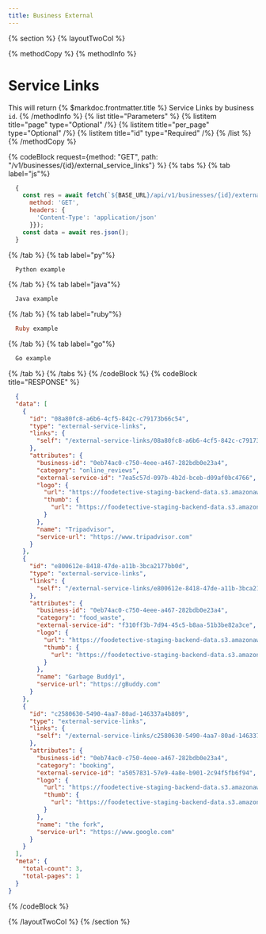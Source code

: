 ```yaml
---
title: Business External
---
```

{% section %}
{% layoutTwoCol %}

{% methodCopy %}
{% methodInfo %}
  # Service Links
  This will return {% $markdoc.frontmatter.title %} Service Links by business `id`.
{% /methodInfo %}
{% list title="Parameters" %}
  {% listitem title="page" type="Optional" /%}
  {% listitem title="per_page" type="Optional" /%}
  {% listitem title="id" type="Required" /%}
{% /list %}
{% /methodCopy %}

{% codeBlock request={method: "GET", path: "/v1/businesses/{id}/external_service_links"} %}
{% tabs %}
  {% tab label="js"%}
  ```js
    {
      const res = await fetch(`${BASE_URL}/api/v1/businesses/{id}/external_service_links`, {
        method: 'GET',
        headers: {
          'Content-Type': 'application/json'
        }});
      const data = await res.json();
    }
  ```
  {% /tab %}
  {% tab label="py"%}
  ```py
    Python example
  ```
  {% /tab %}
  {% tab label="java"%}
  ```java
    Java example
  ```
  {% /tab %}
  {% tab label="ruby"%}
  ```ruby
    Ruby example
  ```
  {% /tab %}
  {% tab label="go"%}
  ```go
    Go example
  ```
  {% /tab %}
{% /tabs %}
{% /codeBlock %}
{% codeBlock title="RESPONSE" %}
  ```json
    {
    "data": [
      {
        "id": "08a80fc8-a6b6-4cf5-842c-c79173b66c54",
        "type": "external-service-links",
        "links": {
          "self": "/external-service-links/08a80fc8-a6b6-4cf5-842c-c79173b66c54"
        },
        "attributes": {
          "business-id": "0eb74ac0-c750-4eee-a467-282bdb0e23a4",
          "category": "online_reviews",
          "external-service-id": "7ea5c57d-097b-4b2d-bceb-d09af0bc4766",
          "logo": {
            "url": "https://foodetective-staging-backend-data.s3.amazonaws.com/uploads/external_service/logo/7ea5c57d-097b-4b2d-bceb-d09af0bc4766/3411e12e-e934-4e49-b987-c65be06308fe.jpeg",
            "thumb": {
              "url": "https://foodetective-staging-backend-data.s3.amazonaws.com/uploads/external_service/logo/7ea5c57d-097b-4b2d-bceb-d09af0bc4766/thumb_3411e12e-e934-4e49-b987-c65be06308fe.jpeg"
            }
          },
          "name": "Tripadvisor",
          "service-url": "https://www.tripadvisor.com"
        }
      },
      {
        "id": "e800612e-8418-47de-a11b-3bca2177bb0d",
        "type": "external-service-links",
        "links": {
          "self": "/external-service-links/e800612e-8418-47de-a11b-3bca2177bb0d"
        },
        "attributes": {
          "business-id": "0eb74ac0-c750-4eee-a467-282bdb0e23a4",
          "category": "food_waste",
          "external-service-id": "f310ff3b-7d94-45c5-b8aa-51b3be82a3ce",
          "logo": {
            "url": "https://foodetective-staging-backend-data.s3.amazonaws.com/uploads/external_service/logo/f310ff3b-7d94-45c5-b8aa-51b3be82a3ce/c8718174-cbd3-4203-9e67-fc08c48aa70a.png",
            "thumb": {
              "url": "https://foodetective-staging-backend-data.s3.amazonaws.com/uploads/external_service/logo/f310ff3b-7d94-45c5-b8aa-51b3be82a3ce/thumb_c8718174-cbd3-4203-9e67-fc08c48aa70a.png"
            }
          },
          "name": "Garbage Buddy1",
          "service-url": "https://gBuddy.com"
        }
      },
      {
        "id": "c2580630-5490-4aa7-80ad-146337a4b809",
        "type": "external-service-links",
        "links": {
          "self": "/external-service-links/c2580630-5490-4aa7-80ad-146337a4b809"
        },
        "attributes": {
          "business-id": "0eb74ac0-c750-4eee-a467-282bdb0e23a4",
          "category": "booking",
          "external-service-id": "a5057831-57e9-4a8e-b901-2c94f5fb6f94",
          "logo": {
            "url": "https://foodetective-staging-backend-data.s3.amazonaws.com/uploads/external_service/logo/a5057831-57e9-4a8e-b901-2c94f5fb6f94/22cda137-14b3-40f0-9a40-51145e0f86c8.jpeg",
            "thumb": {
              "url": "https://foodetective-staging-backend-data.s3.amazonaws.com/uploads/external_service/logo/a5057831-57e9-4a8e-b901-2c94f5fb6f94/thumb_22cda137-14b3-40f0-9a40-51145e0f86c8.jpeg"
            }
          },
          "name": "the fork",
          "service-url": "https://www.google.com"
        }
      }
    ],
    "meta": {
      "total-count": 3,
      "total-pages": 1
    }
  }
  ```
{% /codeBlock %}  

{% /layoutTwoCol %}
{% /section %}